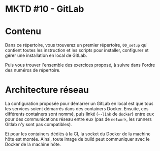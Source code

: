 MKTD #10 - GitLab
===

# Contenu

Dans ce répertoire, vous trouverez un premier répertoire, `00_setup` qui contient toutes les instruction et les scripts pour installer, configurer et gérer une installation en local de GitLab.

Puis vous trouver l'ensemble des exercices proposé, à suivre dans l'ordre des numéros de répertoire.

# Architecture réseau

La configuration proposée pour démarrer un GitLab en local est que tous les services soient démarrés dans des containers Docker. Ensuite, ces différents containers sont nommé, puis linké (`--link` de `docker`) entre eux pour des communications réseau entre eux (pas de `network`, les runners Gitlab n'y sont pas compatibles).

Et pour les containers dédiés à la CI, la socket du Docker de la machine hôte est montée. Ainsi, toute image de build peut communiquer avec le Docker de la machine hôte.
